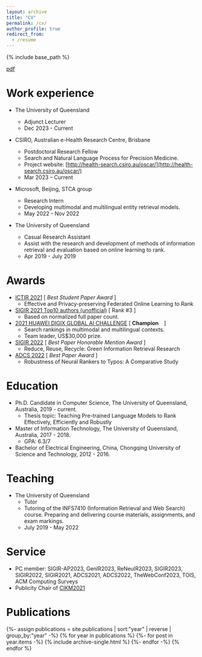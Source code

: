 ```yaml
---
layout: archive
title: "CV"
permalink: /cv/
author_profile: true
redirect_from:
  - /resume
---
```


{% include base_path %}

[pdf](https://arvinzhuang.github.io/files/Shengyao%20Zhuang%20resume.pdf)

Work experience
======
* The University of Queensland
  * Adjunct Lecturer 
  * Dec 2023 - Current
    
* CSIRO, Australian e-Health Research Centre, Brisbane
  * Postdoctoral Research Fellow
  * Search and Natural Language Process for Precision Medicine.
  * Project website: [http://health-search.csiro.au/oscar/](http://health-search.csiro.au/oscar/)
  * Mar 2023 – Current
    
* Microsoft, Beijing, STCA group
  * Research Intern
  * Developing multimodal and multilingual entity retrieval models.
  * May 2022 - Nov 2022
    
* The University of Queensland
  * Casual Research Assistant
  * Assist with the research and development of methods of information retrieval and evaluation based on online learning to rank.
  * Apr 2019 - July 2019
  
Awards
======
* [ICTIR 2021](https://ictir2021.org/awards/) [ <i class="fa fa-trophy" aria-hidden="true"> Best Student Paper Award </i> ]
  * Effective and Privacy-preserving Federated Online Learning to Rank
* [SIGIR 2021 Top10 authors (unofficial)](https://groups.cs.umass.edu/zamani/2021/04/29/sigir-2021-stats/) [ Rank #3 ]
  * Based on normalized full paper count.
* [2021 HUAWEI DIGIX GLOBAL AI CHALLENGE](https://developer.huawei.com/consumer/en/activity/digixActivity/digixWinnersDetail/201621219634131423) [ <b>Champion</b><span role="image" aria-label="🥇" style="font-family:&quot;Apple Color Emoji&quot;,&quot;Segoe UI Emoji&quot;,NotoColorEmoji,&quot;Noto Color Emoji&quot;,&quot;Segoe UI Symbol&quot;,&quot;Android Emoji&quot;,EmojiSymbols;line-height:1em;font-size:1em">🥇</span> ]
  * Search rankings in multimodal and multilingual contexts. 
  * Team leader, US$30,000 prize. 
* [SIGIR 2022](https://sigir.org/sigir2022/program/best-paper-awards/) [ <i class="fa fa-trophy" aria-hidden="true"> Best Paper Honorable Mention Award </i> ]
  * Reduce, Reuse, Recycle: Green Information Retrieval Research
* [ADCS 2022](http://adcs-conference.org/2022/index.html) [ <i class="fa fa-trophy" aria-hidden="true"> Best Paper Award </i> ]
  * Robustness of Neural Rankers to Typos: A Comparative Study

Education
======
* Ph.D. Candidate in Computer Science, The University of Queensland, Australia, 2019 - current.
  * Thesis topic: Teaching Pre-trained Language Models to Rank Effectively, Efficiently and Robustly
* Master of Information Technology, The University of Queensland, Australia, 2017 - 2018.
  * GPA: 6.3/7 
* Bachelor of Electrical Engineering, China, Chongqing University of Science and Technology, 2012 - 2016.
  
Teaching
======
<!-- 
  <ul>{% for post in site.teaching %}
    {% include archive-single-cv.html %}
  {% endfor %}</ul>
-->
* The University of Queensland
  * Tutor
  * Tutoring of the INFS7410 (Information Retrieval and Web Search) course. Preparing and delivering course materials, assignments, and exam markings.
  * July 2019 - May 2022

  
Service
======
* PC member: SIGIR-AP2023, GenIR2023, ReNeuIR2023, SIGIR2023, SIGIR2022, SIGIR2021, ADCS2021, ADCS2022, TheWebConf2023, TOIS, ACM Computing Surveys
* Publicity Chair of [CIKM2021](http://www.cikm2021.org/committee)


Publications
======

{%- assign publications = site.publications | sort:"year" | reverse | group_by:"year" -%}
{% for year in publications %}
  {%- for post in year.items -%}
    {% include archive-single.html %}
  {%- endfor -%}
{% endfor %}

<!--   <ul>{% for post in site.publications %}
    {% include archive-single-cv.html %}
  {% endfor %}</ul> -->
  
<!-- 
Talks
======
  <ul>{% for post in site.talks %}
    {% include archive-single-talk-cv.html %}
  {% endfor %}</ul>
-->
